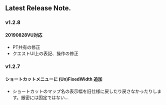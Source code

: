 ## Latest Release Note.

### v1.2.8

#### 20190828VU対応

- PT共有の修正
- クエストUI上の表記、操作の修正

### v1.2.7

#### ショートカットメニューに (Un)FixedWidth 追加

- ショートカットのマップ名の表示幅を旧仕様に戻したり戻さなかったりします。厳密には固定ではない...
